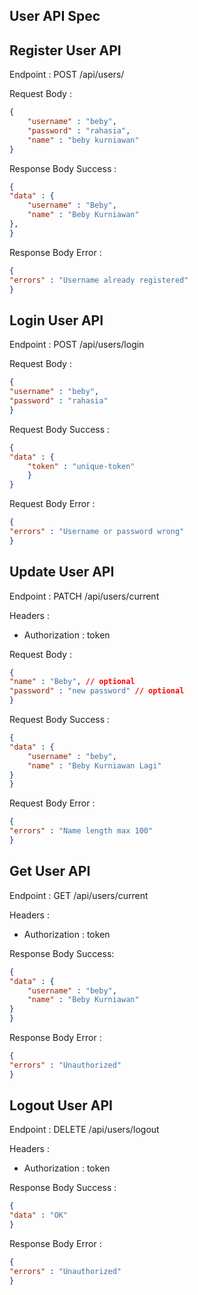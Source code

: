 ## User API Spec

## Register User API

Endpoint :  POST /api/users/

Request Body : 
```json
{
    "username" : "beby",
    "password" : "rahasia",
    "name" : "beby kurniawan"
}
```

Response Body Success : 
```json 
{
"data" : {
    "username" : "Beby",
    "name" : "Beby Kurniawan"
},
}
```

Response Body Error :
```json 
{
"errors" : "Username already registered"
}
```

## Login User API
Endpoint :  POST /api/users/login

Request Body : 
```json 
{
"username" : "beby",
"password" : "rahasia"
}
```
Request Body Success : 
```json 
{
"data" : {
    "token" : "unique-token"
    }
}
```
Request Body Error : 
```json 
{
"errors" : "Username or password wrong"
}
```


## Update User API

Endpoint : PATCH /api/users/current

Headers : 
- Authorization : token

Request Body :
```json
{
"name" : "Beby", // optional
"password" : "new password" // optional
}
```

Request Body Success : 
```json 
{
"data" : {
    "username" : "beby",
    "name" : "Beby Kurniawan Lagi"
}
}
```

Request Body Error : 
```json
{
"errors" : "Name length max 100"
}
```

## Get User API

Endpoint : GET /api/users/current

Headers : 
- Authorization : token

Response Body Success:
```json
{
"data" : {
    "username" : "beby",
    "name" : "Beby Kurniawan"
}
}
```

Response Body Error :
```json 
{
"errors" : "Unauthorized"
}
```

## Logout User API

Endpoint : DELETE /api/users/logout

Headers : 
- Authorization : token


Response Body Success :
```json 
{
"data" : "OK"
}
```

Response Body Error : 
```json 
{
"errors" : "Unauthorized"
}
```
